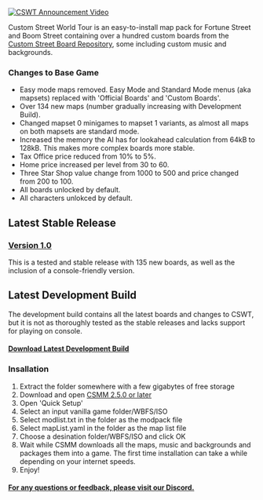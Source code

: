 [![CSWT Announcement Video](https://media.discordapp.net/attachments/708085079980900476/976518362295316510/FTDV7BlaIAAtYyq.jpg)](https://www.youtube.com/watch?v=FBLjEDI3qWQ)

Custom Street World Tour is an easy-to-install map pack for Fortune Street and Boom Street containing over a hundred custom boards from the [Custom Street Board Repository](https://fortunestreetmodding.github.io/maps), some including custom music and backgrounds.

### Changes to Base Game

- Easy mode maps removed. Easy Mode and Standard Mode menus (aka mapsets) replaced with 'Official Boards' and 'Custom Boards'.
- Over 134 new maps (number gradually increasing with Development Build).
- Changed mapset 0 minigames to mapset 1 variants, as almost all maps on both mapsets are standard mode.
- Increased the memory the AI has for lookahead calculation from 64kB to 128kB. This makes more complex boards more stable.
- Tax Office price reduced from 10% to 5%.
- Home price increased per level from 30 to 60.
- Three Star Shop value change from 1000 to 500 and price changed from 200 to 100.
- All boards unlocked by default.
- All characters unlokced by default.

## Latest Stable Release

### [Version 1.0](https://github.com/FortuneStreetModding/CustomStreetWorldTour/releases/tag/1.0)

This is a tested and stable release with 135 new boards, as well as the inclusion of a console-friendly version.

## Latest Development Build

The development build contains all the latest boards and changes to CSWT, but it is not as thoroughly tested as the stable releases and lacks support for playing on console.

#### [Download Latest Development Build](https://nikkums.io/cswt/Builds/cswtpycsmm-dev.zip)

### Insallation

1. Extract the folder somewhere with a few gigabytes of free storage
2. Download and open [CSMM 2.5.0 or later](https://github.com/FortuneStreetModding/csmm-qt/releases/latest)
3. Open 'Quick Setup'
4. Select an input vanilla game folder/WBFS/ISO
5. Select modlist.txt in the folder as the modpack file
6. Select mapList.yaml in the folder as the map list file
7. Choose a desination folder/WBFS/ISO and click OK
8. Wait while CSMM downloads all the maps, music and backgrounds and packages them into a game. The first time installation can take a while depending on your internet speeds.
9. Enjoy!

#### [For any questions or feedback, please visit our Discord.](https://discord.gg/DE9Hn7T)

